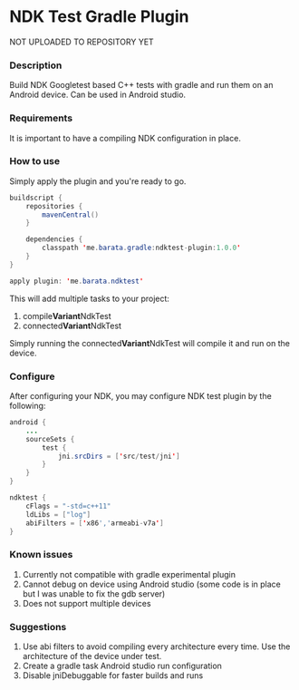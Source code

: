 # NDK Test Gradle Plugin #

NOT UPLOADED TO REPOSITORY YET

### Description ###

Build NDK Googletest based C++ tests with gradle and run them on an Android device. Can be used in Android studio.

### Requirements ###
It is important to have a compiling NDK configuration in place.

### How to use ###
Simply apply the plugin and you're ready to go.

```java
buildscript {
    repositories {
        mavenCentral()
    }

    dependencies {
        classpath 'me.barata.gradle:ndktest-plugin:1.0.0'
    }
}

apply plugin: 'me.barata.ndktest'
```

This will add multiple tasks to your project:

1. compile**Variant**NdkTest
2. connected**Variant**NdkTest

Simply running the connected**Variant**NdkTest will compile it and run on the device.

### Configure ###

After configuring your NDK, you may configure NDK test plugin by the following:

```java
android {
	...
	sourceSets {
		test {
			jni.srcDirs = ['src/test/jni']
		}
	}
}

ndktest {
	cFlags = "-std=c++11"
	ldLibs = ["log"]
	abiFilters = ['x86','armeabi-v7a']
}
```

### Known issues ###
1. Currently not compatible with gradle experimental plugin
2. Cannot debug on device using Android studio (some code is in place but I was unable to fix the gdb server)
3. Does not support multiple devices

### Suggestions ###
1. Use abi filters to avoid compiling every architecture every time. Use the architecture of the device under test.
2. Create a gradle task Android studio run configuration
3. Disable jniDebuggable for faster builds and runs

